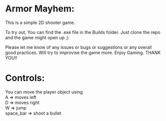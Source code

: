 # Armor Mayhem:

This is a simple 2D shooter game.<br/>

To try out, You can find the .exe file in the Builds folder. Just clone the repo and the game might open up ;)<br/>

Please let me know of any issues or bugs or suggestions or any overall good practices. Will try to improvise the game more. Enjoy Gaming. THANK YOU!!

# Controls:

You can move the player object using<br/>
A => moves left<br/>
D => moves right<br/>
W => jump<br/>
space_bar => shoot a bullet<br/>